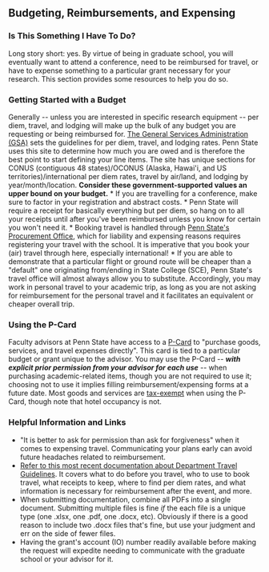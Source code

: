 ## Budgeting, Reimbursements, and Expensing

### Is This Something I Have To Do?

Long story short: yes. By virtue of being in graduate school, you will eventually want to attend a conference, need to be reimbursed for travel, or have to expense something to a particular grant necessary for your research. This section provides some resources to help you do so.

### Getting Started with a Budget

Generally -- unless you are interested in specific research equipment -- per diem, travel, and lodging will make up the bulk of any budget you are requesting or being reimbursed for. [The General Services Administration (GSA)](https://www.gsa.gov/travel/plan-a-trip?topnav=travel) sets the guidelines for per diem, travel, and lodging rates. Penn State uses this site to determine how much you are owed and is therefore the best point to start defining your line items. The site has unique sections for CONUS (contiguous 48 states)/OCONUS (Alaska, Hawai'i, and US territories)/international per diem rates, travel by air/land, and lodging by year/month/location. **Consider these government-supported values an upper bound on your budget.** \* If you are travelling for a conference, make sure to factor in your registration and abstract costs. \* Penn State will require a receipt for basically everything but per diem, so hang on to all your receipts until after you've been reimbursed unless you know for certain you won't need it. \* Booking travel is handled through [Penn State's Procurement Office](https://procurement.psu.edu/travel), which for liability and expensing reasons requires registering your travel with the school. It is imperative that you book your (air) travel through here, especially international! \* If you are able to demonstrate that a particular flight or ground route will be cheaper than a "default" one originating from/ending in State College (SCE), Penn State's travel office will almost always allow you to substitute. Accordingly, you may work in personal travel to your academic trip, as long as you are not asking for reimbursement for the personal travel and it facilitates an equivalent or cheaper overall trip.

### Using the P-Card

Faculty advisors at Penn State have access to a [P-Card](https://procurement.psu.edu/purchasing-card) to "purchase goods, services, and travel expenses directly". This card is tied to a particular budget or grant unique to the advisor. You may use the P-Card -- ***with explicit prior permission from your advisor for each use*** -- when purchasing academic-related items, though you are not required to use it; choosing not to use it implies filling reimbursement/expensing forms at a future date. Most goods and services are [tax-exempt](https://pennstateoffice365.sharepoint.com/sites/CentralProcurement/SitePages/Tax-Exemption.aspx?csf=1&web=1&e=eCavfd&CID=6abe7bd0-5b04-4fbf-8ee9-e269591aa939) when using the P-Card, though note that hotel occupancy is not.

### Helpful Information and Links

-   "It is better to ask for permission than ask for forgiveness" when it comes to expensing travel. Communicating your plans early can avoid future headaches related to reimbursement.
-   [Refer to this most recent documentation about Department Travel Guidelines](https://pennstateoffice365-my.sharepoint.com/:b:/r/personal/azh5924_psu_edu/Documents/Hadjimichael%20Group%20Materials/Training/TRAVEL%20Guidelines.pdf?csf=1&web=1&e=vodbHb). It covers what to do before you travel, who to use to book travel, what receipts to keep, where to find per diem rates, and what information is necessary for reimbursement after the event, and more.
-   When submitting documentation, combine all PDFs into a single document. Submitting multiple files is fine *if* the each file is a unique type (one .xlsx, one .pdf, one .docx, etc). Obviously if there is a good reason to include two .docx files that's fine, but use your judgment and err on the side of fewer files.
-   Having the grant's account (IO) number readily available before making the request will expedite needing to communicate with the graduate school or your advisor for it.